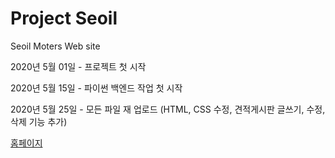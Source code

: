 # Project Seoil

Seoil Moters Web site

2020년 5월 01일 - 프로젝트 첫 시작

2020년 5월 15일 - 파이썬 백엔드 작업 첫 시작

2020년 5월 25일 - 모든 파일 재 업로드 (HTML, CSS 수정, 견적게시판 글쓰기, 수정, 삭제 기능 추가)

<a href="main.html"> 홈페이지 </a>

